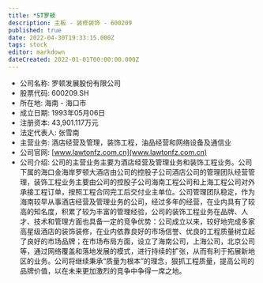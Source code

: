 ```yaml
---
title: *ST罗顿
description: 主板 - 装修装饰 - 600209
published: true
date: 2022-04-30T19:33:15.000Z
tags: stock
editor: markdown
dateCreated: 2022-01-01T00:00:00.000Z
---
```


- 公司名称: 罗顿发展股份有限公司
- 股票代码: 600209.SH
- 所在地: 海南 - 海口市
- 成立日期: 1993年05月06日
- 注册资本: 43,901.117万元
- 法定代表人: 张雪南
- 主营业务: 酒店经营及管理，装饰工程，油品经营和网络设备及通信业
- 公司官网: [www.lawtonfz.com.cn](www.lawtonfz.com.cn)
- 公司介绍: 公司的主营业务主要为酒店经营及管理业务和装饰工程业务。公司下属的海口金海岸罗顿大酒店由公司的控股子公司酒店公司的管理团队经营管理，装饰工程业务主要由公司的控股子公司海南工程公司和上海工程公司对外承接工程订单，按照工程合同完工后交付业主单位。公司管理团队稳定，作为海南较早从事酒店经营及管理业务的公司，经过多年的经营，在业内具有了较高的知名度，积累了较为丰富的管理经验，公司的装饰工程业务在品牌、人才、技术和管理方面也具备一定的竞争优势：公司成立以来，较好地完成多家高星级酒店的装饰装修，在业内依靠良好的市场信誉、优良的工程质量树立起了良好的市场品牌；在市场布局方面，设立了海南公司，上海公司，北京公司等，通过网络覆盖和落地发展的模式，进行持续的扩张，从而有利于拓展新地区的业务。公司将继续秉承“质量为根本”的理念，狠抓工程质量，提高公司的品牌价值，以在未来更加激烈的竞争中争得一席之地。


